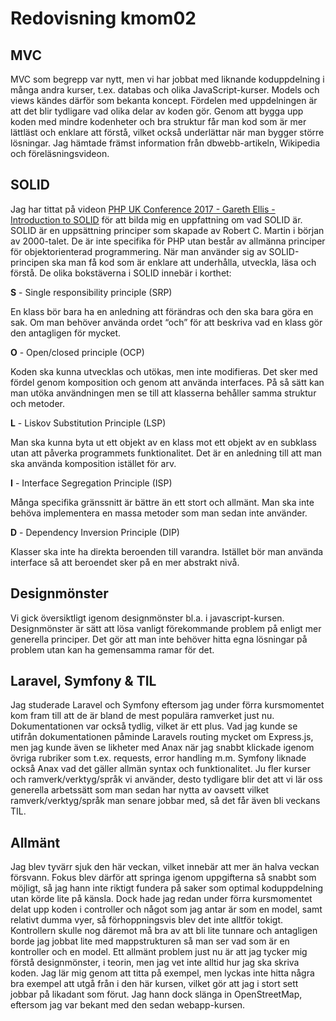 ---
---
Redovisning kmom02
=========================

## MVC

MVC som begrepp var nytt, men vi har jobbat med liknande koduppdelning i många andra kurser, t.ex. databas och olika JavaScript-kurser. Models och views kändes därför som bekanta koncept. Fördelen med uppdelningen är att det blir tydligare vad olika delar av koden gör. Genom att bygga upp koden med mindre kodenheter och bra struktur får man kod som är mer lättläst och enklare att förstå, vilket också underlättar när man bygger större lösningar. Jag hämtade främst information från dbwebb-artikeln, Wikipedia och föreläsningsvideon.


## SOLID

Jag har tittat på videon [PHP UK Conference 2017 - Gareth Ellis - Introduction to SOLID](https://www.youtube.com/watch?v=86Tt2pW9pv4&ab_channel=PHPUKConference) för att bilda mig en uppfattning om vad SOLID är. SOLID är en uppsättning principer som skapade av Robert C. Martin i början av 2000-talet. De är inte specifika för PHP utan består av allmänna principer för objektorienterad programmering. När man använder sig av SOLID-principen ska man få kod som är enklare att underhålla, utveckla, läsa och förstå. De olika bokstäverna i SOLID innebär i korthet:

**S** - Single responsibility principle (SRP)

En klass bör bara ha en anledning att förändras och den ska bara göra en sak. Om man behöver använda ordet “och” för att beskriva vad en klass gör den antagligen för mycket.

**O** - Open/closed principle (OCP)

Koden ska kunna utvecklas och utökas, men inte modifieras. Det sker med fördel genom komposition och genom att använda interfaces. På så sätt kan man utöka användningen men se till att klasserna behåller samma struktur och metoder.

**L** - Liskov Substitution Principle (LSP)

Man ska kunna byta ut ett objekt av en klass mot ett objekt av en subklass utan att påverka programmets funktionalitet. Det är en anledning till att man ska använda komposition istället för arv.

**I** - Interface Segregation Principle (ISP)

Många specifika gränssnitt är bättre än ett stort och allmänt. Man ska inte behöva implementera en massa metoder som man sedan inte använder.

**D** - Dependency Inversion Principle (DIP)

Klasser ska inte ha direkta beroenden till varandra. Istället bör man använda interface så att beroendet sker på en mer abstrakt nivå.


## Designmönster

Vi gick översiktligt igenom designmönster bl.a. i javascript-kursen. Designmönster är sätt att lösa vanligt förekommande problem på enligt mer generella principer. Det gör att man inte behöver hitta egna lösningar på problem utan kan ha gemensamma ramar för det.

## Laravel, Symfony & TIL

Jag studerade Laravel och Symfony eftersom jag under förra kursmomentet kom fram till att de är bland de mest populära ramverket just nu. Dokumentationen var också tydlig, vilket är ett plus. Vad jag kunde se utifrån dokumentationen påminde Laravels routing mycket om Express.js, men jag kunde även se likheter med Anax när jag snabbt klickade igenom övriga rubriker som t.ex. requests, error handling m.m. Symfony liknade också Anax vad det gäller allmän syntax och funktionalitet. Ju fler kurser och ramverk/verktyg/språk vi använder, desto tydligare blir det att vi lär oss generella arbetssätt som man sedan har nytta av oavsett vilket ramverk/verktyg/språk man senare jobbar med, så det får även bli veckans TIL.

## Allmänt

Jag blev tyvärr sjuk den här veckan, vilket innebär att mer än halva veckan försvann. Fokus blev därför att springa igenom uppgifterna så snabbt som möjligt, så jag hann inte riktigt fundera på saker som optimal koduppdelning utan körde lite på känsla. Dock hade jag redan under förra kursmomentet delat upp koden i controller och något som jag antar är som en model, samt relativt dumma vyer, så förhoppningsvis blev det inte alltför tokigt. Kontrollern skulle nog däremot må bra av att bli lite tunnare och antagligen borde jag jobbat lite med mappstrukturen så man ser vad som är en kontroller och en model. Ett allmänt problem just nu är att jag tycker mig förstå designmönster, i teorin, men jag vet inte alltid hur jag ska skriva koden. Jag lär mig genom att titta på exempel, men lyckas inte hitta några bra exempel att utgå från i den här kursen, vilket gör att jag i stort sett jobbar på likadant som förut. Jag hann dock slänga in OpenStreetMap, eftersom jag var bekant med den sedan webapp-kursen.
